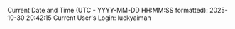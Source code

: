 Current Date and Time (UTC - YYYY-MM-DD HH:MM:SS formatted): 2025-10-30 20:42:15
Current User's Login: luckyaiman
